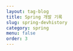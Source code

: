 ```yaml
---
layout: tag-blog
title: Spring 개발 기록
slug: spring-devhistory
category: spring
menu: false
order: 3
---
```

